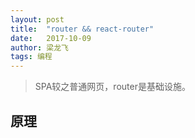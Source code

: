 ```yaml
---
layout: post
title:  "router && react-router"
date:   2017-10-09
author: 梁龙飞
tags: 编程
---
```


> SPA较之普通网页，router是基础设施。

## 原理

